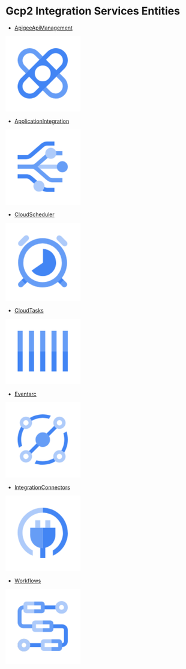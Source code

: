 # Gcp2 Integration Services Entities


- [ApigeeApiManagement](./apigee-api-management.md)  
<img src="./apigee-api-management.png" width="200"/>

- [ApplicationIntegration](./application-integration.md)  
<img src="./application-integration.png" width="200"/>

- [CloudScheduler](./cloud-scheduler.md)  
<img src="./cloud-scheduler.png" width="200"/>

- [CloudTasks](./cloud-tasks.md)  
<img src="./cloud-tasks.png" width="200"/>

- [Eventarc](./eventarc.md)  
<img src="./eventarc.png" width="200"/>

- [IntegrationConnectors](./integration-connectors.md)  
<img src="./integration-connectors.png" width="200"/>

- [Workflows](./workflows.md)  
<img src="./workflows.png" width="200"/>
